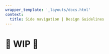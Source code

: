 ```yaml
---
wrapper_template: '_layouts/docs.html'
context:
  title: Side navigation | Design Guidelines
---
```


# 🚧 WIP 🚧

